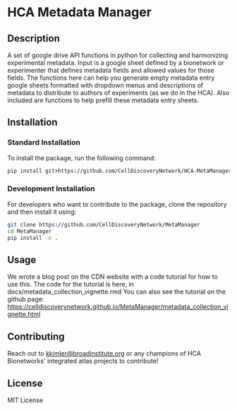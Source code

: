 # HCA Metadata Manager

## Description
A set of google drive API functions in python for collecting and harmonizing experimental metadata. Input is a google sheet defined by a bionetwork or experimenter that defines metadata fields and allowed values for those fields. The functions here can help you generate empty metadata entry google sheets formatted with dropdown menus and descriptions of metadata to distribute to authors of experiments (as we do in the HCA). Also included are functions to help prefill these metadata entry sheets. 

## Installation

### Standard Installation
To install the package, run the following command:
```bash
pip install git+https://github.com/CellDiscoveryNetwork/HCA-MetaManager.git
```

### Development Installation
For developers who want to contribute to the package, clone the repository and then install it using:
```bash
git clone https://github.com/CellDiscoveryNetwork/MetaManager
cd MetaManager
pip install -e .
```

## Usage
We wrote a blog post on the CDN website with a code tutorial for how to use this. The code for the tutorial is here, in docs/metadata_collection_vignette.rmd
You can also see the tutorial on the github page: https://celldiscoverynetwork.github.io/MetaManager/metadata_collection_vignette.html

## Contributing
Reach out to kkimler@broadinstitute.org or any champions of HCA Bionetworks' integrated atlas projects to contribute!

## License
MIT License
